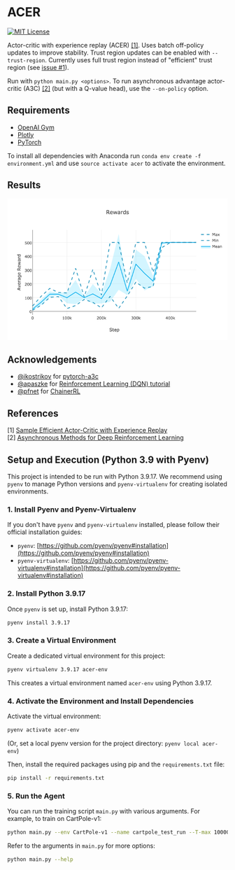ACER
====
[![MIT License](https://img.shields.io/badge/license-MIT-blue.svg)](LICENSE.md)

Actor-critic with experience replay (ACER) [[1]](#references). Uses batch off-policy updates to improve stability. Trust region updates can be enabled with `--trust-region`. Currently uses full trust region instead of "efficient" trust region (see [issue #1](https://github.com/Kaixhin/ACER/issues/1)).

Run with `python main.py <options>`. To run asynchronous advantage actor-critic (A3C) [[2]](#references) (but with a Q-value head), use the `--on-policy` option.

Requirements
------------

- [OpenAI Gym](https://gym.openai.com/)
- [Plotly](https://plot.ly/python/)
- [PyTorch](http://pytorch.org/)

To install all dependencies with Anaconda run `conda env create -f environment.yml` and use `source activate acer` to activate the environment.

Results
-------

![ACER](figures/acer.png)

Acknowledgements
----------------

- [@ikostrikov](https://github.com/ikostrikov) for [pytorch-a3c](https://github.com/ikostrikov/pytorch-a3c)
- [@apaszke](https://github.com/apaszke) for [Reinforcement Learning (DQN) tutorial](http://pytorch.org/tutorials/intermediate/reinforcement_q_learning.html)
- [@pfnet](https://github.com/pfnet) for [ChainerRL](https://github.com/pfnet/chainerrl)

References
----------

[1] [Sample Efficient Actor-Critic with Experience Replay](https://arxiv.org/abs/1611.01224)  
[2] [Asynchronous Methods for Deep Reinforcement Learning](https://arxiv.org/abs/1602.01783)  

## Setup and Execution (Python 3.9 with Pyenv)

This project is intended to be run with Python 3.9.17. We recommend using `pyenv` to manage Python versions and `pyenv-virtualenv` for creating isolated environments.

### 1. Install Pyenv and Pyenv-Virtualenv
If you don't have `pyenv` and `pyenv-virtualenv` installed, please follow their official installation guides:
- `pyenv`: [https://github.com/pyenv/pyenv#installation](https://github.com/pyenv/pyenv#installation)
- `pyenv-virtualenv`: [https://github.com/pyenv/pyenv-virtualenv#installation](https://github.com/pyenv/pyenv-virtualenv#installation)

### 2. Install Python 3.9.17
Once `pyenv` is set up, install Python 3.9.17:
```bash
pyenv install 3.9.17
```

### 3. Create a Virtual Environment
Create a dedicated virtual environment for this project:
```bash
pyenv virtualenv 3.9.17 acer-env
```
This creates a virtual environment named `acer-env` using Python 3.9.17.

### 4. Activate the Environment and Install Dependencies
Activate the virtual environment:
```bash
pyenv activate acer-env
```
(Or, set a local pyenv version for the project directory: `pyenv local acer-env`)

Then, install the required packages using pip and the `requirements.txt` file:
```bash
pip install -r requirements.txt
```

### 5. Run the Agent
You can run the training script `main.py` with various arguments. For example, to train on CartPole-v1:
```bash
python main.py --env CartPole-v1 --name cartpole_test_run --T-max 100000 --num-processes 4
```
Refer to the arguments in `main.py` for more options:
```bash
python main.py --help
```
